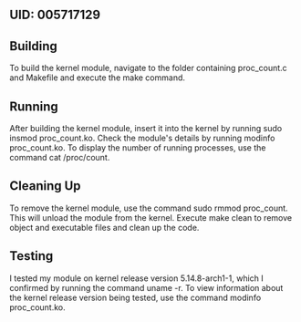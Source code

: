## UID: 005717129

## Building
To build the kernel module, navigate to the folder containing proc_count.c and Makefile and execute the make command.

## Running
After building the kernel module, insert it into the kernel by running sudo insmod proc_count.ko. Check the module's details by running modinfo proc_count.ko. To display the number of running processes, use the command cat /proc/count.

## Cleaning Up
To remove the kernel module, use the command sudo rmmod proc_count. This will unload the module from the kernel. Execute make clean to remove object and executable files and clean up the code.

## Testing
I tested my module on kernel release version 5.14.8-arch1-1, which I confirmed by running the command uname -r. To view information about the kernel release version being tested, use the command modinfo proc_count.ko.
